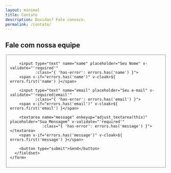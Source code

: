 ```yaml
---
layout: minimal
title: Contato
description: Duvidas? Fale conosco.
permalink: /contato/
---
```


<style type="text/css" media="screen">
  .container {
    margin: 0px auto;
    max-width: 600px;
  }
</style>

<div class="container">

  <h2>Fale com nossa equipe</h2>

  <div id="form" class="contact-form">
    <form accept-charset="UTF-8" method="POST" action="https://formspree.io/murilo.santos@bsource.com.br" 
    v-on:submit.prevent="validateBeforeSubmit" ref="contact">
      <fieldset>
        <input type="hidden" name="_subject" value="Novo Contato!" />
        <input type="hidden" name="_next" value="{{ site.url }}/contato/menssagem-enviada/" />
        <input type="hidden" name="_language" value="en" />

        <input type="text" name="name" placeholder="Seu Nome" v-validate="'required'"
               :class="{ 'has-error': errors.has('name') }">
        <span v-if="errors.has('name')" v-cloak>${ errors.first('name') }</span>

        <input type="text" name="email" placeholder="Seu e-mail" v-validate="'required|email'"
               :class="{ 'has-error': errors.has('email') }">
        <span v-if="errors.has('email')" v-cloak>${ errors.first('email') }</span>

        <textarea name="message" onkeyup="adjust_textarea(this)" placeholder="Sua Mensagem" v-validate="'required'"
                  :class="{ 'has-error': errors.has('message') }"></textarea>
        <span v-if="errors.has('message')" v-cloak>${ errors.first('message') }</span>

        <button type="submit">Send</button>
      </fieldset>
    </form>
  </div>

</div>

<script type="text/javascript">
function adjust_textarea(h) {
    h.style.height = "200px";
    h.style.height = (h.scrollHeight)+"px";
}
</script>

<script src="https://unpkg.com/vue@2.4.2"></script>
<script src="https://unpkg.com/vee-validate@2.0.0-rc.8"></script>
<script type="text/javascript">
Vue.use(VeeValidate);

new Vue({
  el: '#form',
  delimiters: ['${', '}'],
  methods: {
    validateBeforeSubmit: function () {
      this.$validator.validateAll();
      if (!this.errors.any()) {
        this.$refs.contact.submit();
      }
    }
  }
});
</script>
